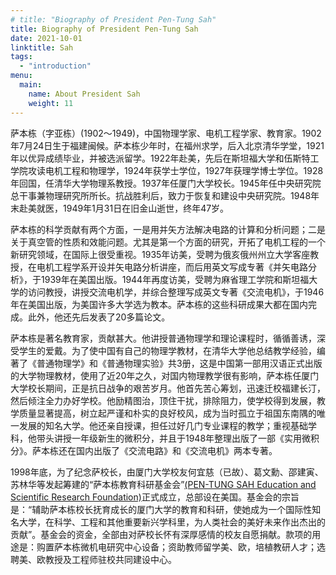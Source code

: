 ```yaml
---
# title: "Biography of President Pen-Tung Sah"
title: Biography of President Pen-Tung Sah
date: 2021-10-01
linktitle: Sah
tags:
  - "introduction"
menu: 
  main:
    name: About President Sah
    weight: 11
---
```


<!-- ## Biography of President Pen-Tung Sah -->
萨本栋（字亚栋）(1902～1949)，中国物理学家、电机工程学家、教育家。1902年7月24日生于福建闽候。萨本栋少年时，在福州求学，后入北京清华学堂，1921年以优异成绩毕业，并被选派留学。1922年赴美，先后在斯坦福大学和伍斯特工学院攻读电机工程和物理学，1924年获学士学位，1927年获理学博士学位。1928年回国，任清华大学物理系教授。1937年任厦门大学校长。1945年任中央研究院总干事兼物理研究所所长。抗战胜利后，致力于恢复和建设中央研究院。1948年末赴美就医，1949年1月31日在旧金山逝世，终年47岁。 

萨本栋的科学贡献有两个方面，一是用并矢方法解决电路的计算和分析问题；二是关于真空管的性质和效能问题。尤其是第一个方面的研究，开拓了电机工程的一个新研究领域，在国际上很受重视。1935年访美，受聘为俄亥俄州州立大学客座教授，在电机工程学系开设并矢电路分析讲座，而后用英文写成专著《并矢电路分析》，于1939年在美国出版。1944年再度访美，受聘为麻省理工学院和斯坦福大学的访问教授，讲授交流电机学，并综合整理写成英文专著《交流电机》，于1946年在美国出版，为美国许多大学选为教本。萨本栋的这些科研成果大都在国内完成。此外，他还先后发表了20多篇论文。 

萨本栋是著名教育家，贡献甚大。他讲授普通物理学和理论课程时，循循善诱，深受学生的爱戴。为了使中国有自己的物理学教材，在清华大学他总结教学经验，编著了《普通物理学》和《普通物理实验》共3册，这是中国第一部用汉语正式出版的大学物理教材，使用了近20年之久，对国内物理教学很有影响，萨本栋任厦门大学校长期间，正是抗日战争的艰苦岁月。他首先苦心筹划，迅速迁校福建长汀，然后倾注全力办好学校。他励精图治，顶住干扰，排除阻力，使学校得到发展，教学质量显著提高，树立起严谨和朴实的良好校风，成为当时孤立于祖国东南隅的唯一发展的知名大学。他还亲自授课，担任过好几门专业课程的教学；重视基础学科，他带头讲授一年级新生的微积分，并且于1948年整理出版了一部《实用微积分》。萨本栋还在国内出版了《交流电路》和《交流电机》两本专著。 

1998年底，为了纪念萨校长，由厦门大学校友何宜慈（已故）、葛文勳、邵建寅、苏林华等发起筹建的“萨本栋教育科研基金会”[(PEN-TUNG SAH Education and Scientific Research Foundation)](http://www.pentungsahfoundation.org)正式成立，总部设在美国。基金会的宗旨是：“辅助萨本栋校长抚育成长的厦门大学的教育和科研，使她成为一个国际性知名大学，在科学、工程和其他重要新兴学科里，为人类社会的美好未来作出杰出的贡献”。基金会的资金，全部由对萨校长怀有深厚感情的校友自愿捐献。款项的用途是：购置萨本栋微机电研究中心设备；资助教师留学美、欧，培植教研人才；选聘美、欧教授及工程师驻校共同建设中心。
